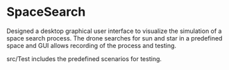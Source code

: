 # SpaceSearch
Designed a desktop graphical user interface to visualize the simulation of a space search process. The drone searches for sun and star in a predefined space and GUI allows recording of the process and testing.

src/Test includes the predefined scenarios for testing.
